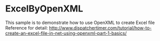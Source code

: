 # ExcelByOpenXML
This sample is to demonstrate how to use OpenXML to create Excel file
Reference for detail:
http://www.dispatchertimer.com/tutorial/how-to-create-an-excel-file-in-net-using-openxml-part-1-basics/
